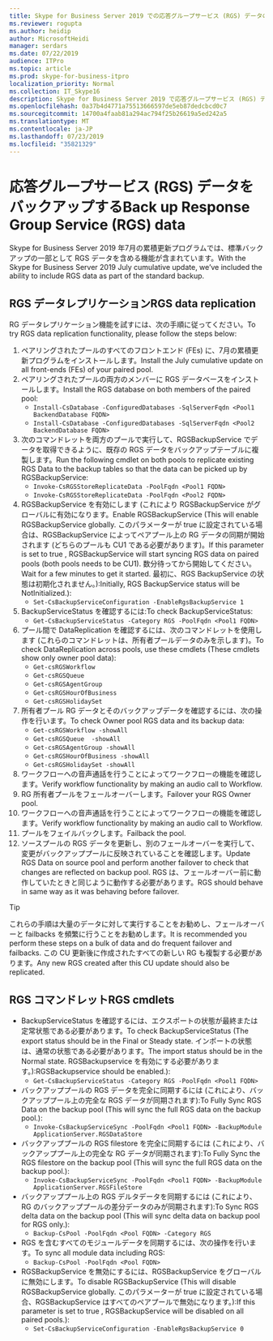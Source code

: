 ```yaml
---
title: Skype for Business Server 2019 での応答グループサービス (RGS) データのバックアップ
ms.reviewer: rogupta
ms.author: heidip
author: MicrosoftHeidi
manager: serdars
ms.date: 07/22/2019
audience: ITPro
ms.topic: article
ms.prod: skype-for-business-itpro
localization_priority: Normal
ms.collection: IT_Skype16
description: Skype for Business Server 2019 で応答グループサービス (RGS) データをバックアップする方法について説明します。
ms.openlocfilehash: 0a37b4d4771a75513666597de5eb87dedcbcd0c7
ms.sourcegitcommit: 14700a4faab81a294ac794f25b26619a5ed242a5
ms.translationtype: MT
ms.contentlocale: ja-JP
ms.lasthandoff: 07/23/2019
ms.locfileid: "35821329"
---
```

# <a name="back-up-response-group-service-rgs-data"></a><span data-ttu-id="101d0-103">応答グループサービス (RGS) データをバックアップする</span><span class="sxs-lookup"><span data-stu-id="101d0-103">Back up Response Group Service (RGS) data</span></span>

<span data-ttu-id="101d0-104">Skype for Business Server 2019 年7月の累積更新プログラムでは、標準バックアップの一部として RGS データを含める機能が含まれています。</span><span class="sxs-lookup"><span data-stu-id="101d0-104">With the Skype for Business Server 2019 July cumulative update, we’ve included the ability to include RGS data as part of the standard backup.</span></span>

## <a name="rgs-data-replication"></a><span data-ttu-id="101d0-105">RGS データレプリケーション</span><span class="sxs-lookup"><span data-stu-id="101d0-105">RGS data replication</span></span>

<span data-ttu-id="101d0-106">RG データレプリケーション機能を試すには、次の手順に従ってください。</span><span class="sxs-lookup"><span data-stu-id="101d0-106">To try RGS data replication functionality, please follow the steps below:</span></span>

1. <span data-ttu-id="101d0-107">ペアリングされたプールのすべてのフロントエンド (FEs) に、7月の累積更新プログラムをインストールします。</span><span class="sxs-lookup"><span data-stu-id="101d0-107">Install the July cumulative update on all front-ends (FEs) of your paired pool.</span></span>
1. <span data-ttu-id="101d0-108">ペアリングされたプールの両方のメンバーに RGS データベースをインストールします。</span><span class="sxs-lookup"><span data-stu-id="101d0-108">Install the RGS database on both members of the paired pool:</span></span>
    - `Install-CsDatabase -ConfiguredDatabases -SqlServerFqdn <Pool1 BackendDatabase FQDN>`
    - `Install-CsDatabase -ConfiguredDatabases -SqlServerFqdn <Pool2 BackendDatabase FQDN>`
1. <span data-ttu-id="101d0-109">次のコマンドレットを両方のプールで実行して、RGSBackupService でデータを取得できるように、既存の RGS データをバックアップテーブルに複製します。</span><span class="sxs-lookup"><span data-stu-id="101d0-109">Run the following cmdlet on both pools to replicate existing RGS Data to the backup tables so that the data can be picked up by RGSBackupService:</span></span>
    - `Invoke-CsRGSStoreReplicateData -PoolFqdn <Pool1 FQDN>`
    - `Invoke-CsRGSStoreReplicateData -PoolFqdn <Pool2 FQDN>`
1. <span data-ttu-id="101d0-110">RGSBackupService を有効にします (これにより RGSBackupService がグローバルに有効になります。</span><span class="sxs-lookup"><span data-stu-id="101d0-110">Enable RGSBackupService (This will enable RGSBackupService globally.</span></span> <span data-ttu-id="101d0-111">このパラメーターが true に設定されている場合は、RGSBackupService によってペアプール上の RG データの同期が開始されます (どちらのプールも CU1 である必要があります)。</span><span class="sxs-lookup"><span data-stu-id="101d0-111">If this parameter is set to true , RGSBackupService will start syncing RGS data on paired pools (both pools needs to be CU1).</span></span> <span data-ttu-id="101d0-112">数分待ってから開始してください。</span><span class="sxs-lookup"><span data-stu-id="101d0-112">Wait for a few minutes to get it started.</span></span> <span data-ttu-id="101d0-113">最初に、RGS BackupService の状態は初期化されません。):</span><span class="sxs-lookup"><span data-stu-id="101d0-113">Initially, RGS BackupService status will be NotInitialized.):</span></span>
    - `Set-CsBackupServiceConfiguration -EnableRgsBackupService 1`
1. <span data-ttu-id="101d0-114">BackupServiceStatus を確認するには:</span><span class="sxs-lookup"><span data-stu-id="101d0-114">To check BackupServiceStatus:</span></span>
    - `Get-CsBackupServiceStatus -Category RGS -PoolFqdn <Pool1 FQDN>`
1. <span data-ttu-id="101d0-115">プール間で DataReplication を確認するには、次のコマンドレットを使用します (これらのコマンドレットは、所有者プールデータのみを示します)。</span><span class="sxs-lookup"><span data-stu-id="101d0-115">To check DataReplication across pools, use these cmdlets (These cmdlets show only owner pool data):</span></span>
    - `Get-csRGSWorkflow`
    - `Get-csRGSQueue`
    - `Get-csRGSAgentGroup`
    - `Get-csRGSHourOfBusiness`
    - `Get-csRGSHolidaySet`
1. <span data-ttu-id="101d0-116">所有者プール RG データとそのバックアップデータを確認するには、次の操作を行います。</span><span class="sxs-lookup"><span data-stu-id="101d0-116">To check Owner pool RGS data and its backup data:</span></span>
    - `Get-csRGSWorkflow -showAll`
    - `Get-csRGSQueue  -showAll`
    - `Get-csRGSAgentGroup -showAll`
    - `Get-csRGSHourOfBusiness -showAll`
    - `Get-csRGSHolidaySet -showAll`
1. <span data-ttu-id="101d0-117">ワークフローへの音声通話を行うことによってワークフローの機能を確認します。</span><span class="sxs-lookup"><span data-stu-id="101d0-117">Verify workflow functionality by making an audio call to Workflow.</span></span>
1. <span data-ttu-id="101d0-118">RG 所有者プールをフェールオーバーします。</span><span class="sxs-lookup"><span data-stu-id="101d0-118">Failover your RGS Owner pool.</span></span>
1. <span data-ttu-id="101d0-119">ワークフローへの音声通話を行うことによってワークフローの機能を確認します。</span><span class="sxs-lookup"><span data-stu-id="101d0-119">Verify workflow functionality by making an audio call to Workflow.</span></span>
1. <span data-ttu-id="101d0-120">プールをフェイルバックします。</span><span class="sxs-lookup"><span data-stu-id="101d0-120">Failback the pool.</span></span>
1. <span data-ttu-id="101d0-121">ソースプールの RGS データを更新し、別のフェールオーバーを実行して、変更がバックアッププールに反映されていることを確認します。</span><span class="sxs-lookup"><span data-stu-id="101d0-121">Update RGS Data on source pool and perform another failover to check that changes are reflected on backup pool.</span></span> <span data-ttu-id="101d0-122">RGS は、フェールオーバー前に動作していたときと同じように動作する必要があります。</span><span class="sxs-lookup"><span data-stu-id="101d0-122">RGS should behave in same way as it was behaving before failover.</span></span>

> [!TIP]
> <span data-ttu-id="101d0-123">これらの手順は大量のデータに対して実行することをお勧めし、フェールオーバーと failbacks を頻繁に行うことをお勧めします。</span><span class="sxs-lookup"><span data-stu-id="101d0-123">It is recommended you perform these steps on a bulk of data and do frequent failover and failbacks.</span></span> <span data-ttu-id="101d0-124">この CU 更新後に作成されたすべての新しい RG も複製する必要があります。</span><span class="sxs-lookup"><span data-stu-id="101d0-124">Any new RGS created after this CU update should also be replicated.</span></span>

## <a name="rgs-cmdlets"></a><span data-ttu-id="101d0-125">RGS コマンドレット</span><span class="sxs-lookup"><span data-stu-id="101d0-125">RGS cmdlets</span></span>

- <span data-ttu-id="101d0-126">BackupServiceStatus を確認するには、エクスポートの状態が最終または定常状態である必要があります。</span><span class="sxs-lookup"><span data-stu-id="101d0-126">To check BackupServiceStatus (The export status should be in the Final or Steady state.</span></span> <span data-ttu-id="101d0-127">インポートの状態は、通常の状態である必要があります。</span><span class="sxs-lookup"><span data-stu-id="101d0-127">The import status should be in the Normal state.</span></span> <span data-ttu-id="101d0-128">RGSBackupservice を有効にする必要があります。):</span><span class="sxs-lookup"><span data-stu-id="101d0-128">RGSBackupservice should be enabled.):</span></span>
    - `Get-CsBackupServiceStatus -Category RGS -PoolFqdn <Pool1 FQDN>`
- <span data-ttu-id="101d0-129">バックアッププールの RGS データを完全に同期するには (これにより、バックアッププール上の完全な RGS データが同期されます):</span><span class="sxs-lookup"><span data-stu-id="101d0-129">To Fully Sync RGS Data on the backup pool (This will sync the full RGS data on the backup pool.):</span></span>
    - `Invoke-CsBackupServiceSync -PoolFqdn <Pool1 FQDN> -BackupModule ApplicationServer.RGSDataStore`
- <span data-ttu-id="101d0-130">バックアッププールの RGS filestore を完全に同期するには (これにより、バックアッププール上の完全な RG データが同期されます):</span><span class="sxs-lookup"><span data-stu-id="101d0-130">To Fully Sync the RGS filestore on the backup pool (This will sync the full RGS data on the backup pool.):</span></span>
    - `Invoke-CsBackupServiceSync -PoolFqdn <Pool1 FQDN> -BackupModule ApplicationServer.RGSFileStore`
- <span data-ttu-id="101d0-131">バックアッププール上の RGS デルタデータを同期するには (これにより、RG のバックアッププールの差分データのみが同期されます):</span><span class="sxs-lookup"><span data-stu-id="101d0-131">To Sync RGS delta data on the backup pool (This will sync delta data on backup pool for RGS only.):</span></span>
    - `Backup-CsPool -PoolFqdn <Pool FQDN> -Category RGS`
- <span data-ttu-id="101d0-132">RGS を含むすべてのモジュールデータを同期するには、次の操作を行います。</span><span class="sxs-lookup"><span data-stu-id="101d0-132">To sync all module data including RGS:</span></span>
    - `Backup-CsPool -PoolFqdn <Pool FQDN>`
- <span data-ttu-id="101d0-133">RGSBackupService を無効にするには、RGSBackupService をグローバルに無効にします。</span><span class="sxs-lookup"><span data-stu-id="101d0-133">To disable RGSBackupService (This will disable RGSBackupService globally.</span></span> <span data-ttu-id="101d0-134">このパラメーターが true に設定されている場合、RGSBackupService はすべてのペアプールで無効になります。):</span><span class="sxs-lookup"><span data-stu-id="101d0-134">If this parameter is set to true , RGSBackupService will be disabled on all paired pools.):</span></span>
    - `Set-CsBackupServiceConfiguration -EnableRgsBackupService 0`
